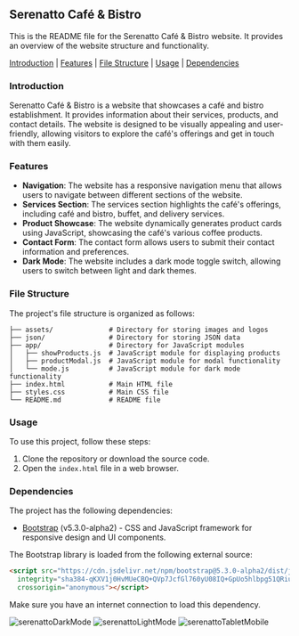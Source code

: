 ## Serenatto Café & Bistro

This is the README file for the Serenatto Café & Bistro website. It provides an overview of the website structure and functionality.

[Introduction](#introduction) |  [Features](#features) |  [File Structure](#file-structure)  |  [Usage](#usage) | [Dependencies](#dependencies)

### Introduction
Serenatto Café & Bistro is a website that showcases a café and bistro establishment. It provides information about their services, products, and contact details. The website is designed to be visually appealing and user-friendly, allowing visitors to explore the café's offerings and get in touch with them easily.

### Features
- **Navigation**: The website has a responsive navigation menu that allows users to navigate between different sections of the website.
- **Services Section**: The services section highlights the café's offerings, including café and bistro, buffet, and delivery services.
- **Product Showcase**: The website dynamically generates product cards using JavaScript, showcasing the café's various coffee products.
- **Contact Form**: The contact form allows users to submit their contact information and preferences.
- **Dark Mode**: The website includes a dark mode toggle switch, allowing users to switch between light and dark themes.

### File Structure
The project's file structure is organized as follows:

```
├── assets/              # Directory for storing images and logos
├── json/                # Directory for storing JSON data
├── app/                 # Directory for JavaScript modules
│   ├── showProducts.js  # JavaScript module for displaying products
│   ├── productModal.js  # JavaScript module for modal functionality
│   └── mode.js          # JavaScript module for dark mode functionality
├── index.html           # Main HTML file
├── styles.css           # Main CSS file
└── README.md            # README file
```

### Usage
To use this project, follow these steps:

1. Clone the repository or download the source code.
2. Open the `index.html` file in a web browser.

### Dependencies
The project has the following dependencies:

- [Bootstrap](https://getbootstrap.com/) (v5.3.0-alpha2) - CSS and JavaScript framework for responsive design and UI components.

The Bootstrap library is loaded from the following external source:

```html
<script src="https://cdn.jsdelivr.net/npm/bootstrap@5.3.0-alpha2/dist/js/bootstrap.bundle.min.js"
  integrity="sha384-qKXV1j0HvMUeCBQ+QVp7JcfGl760yU08IQ+GpUo5hlbpg51QRiuqHAJz8+BrxE/N"
  crossorigin="anonymous"></script>
```

Make sure you have an internet connection to load this dependency.

![serenattoDarkMode](https://github.com/christianduhp/serenatto/assets/85292359/c72c7fd2-25ad-4175-95c6-977e9ae9c6d3#vitrinedev)
![serenattoLightMode](https://github.com/christianduhp/serenatto/assets/85292359/c5988281-8a24-4c35-8c08-f473b8bb2671)
![serenattoTabletMobile](https://github.com/christianduhp/serenatto/assets/85292359/11e9150a-cc61-4207-bbe2-2c4757bc7b19)


